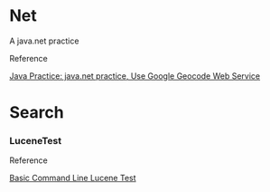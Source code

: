 # Net

A java.net practice

Reference

[Java Practice: java.net practice, Use Google Geocode Web Service](http://ben-bai.blogspot.com/2012/02/java-practice-javanet-practice-use.html)

# Search

### LuceneTest

Reference

[Basic Command Line Lucene Test](http://ben-bai.blogspot.com/2012/03/basic-command-line-lucene-test.html)
